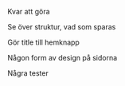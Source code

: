 Kvar att göra

Se över struktur, vad som sparas

Gör title till hemknapp

Någon form av design på sidorna

Några tester